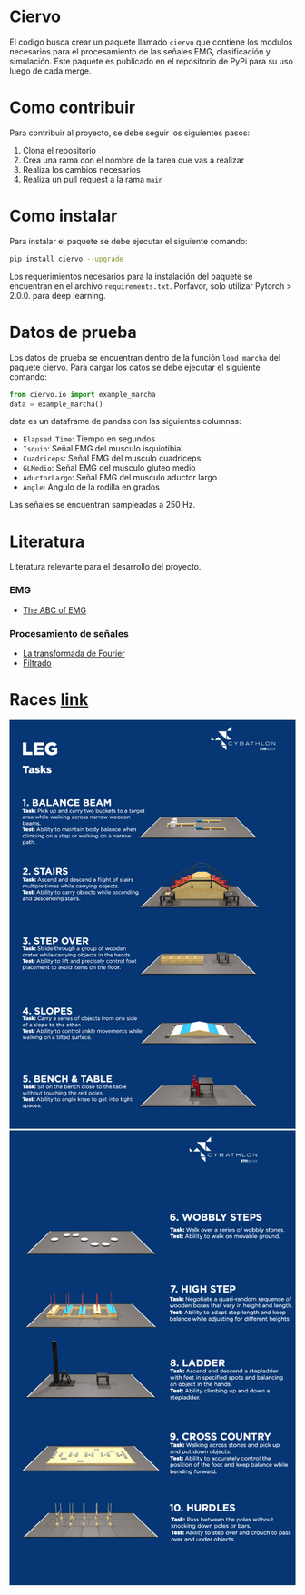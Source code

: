 # Ciervo
El codigo busca crear un paquete llamado `ciervo` que contiene los modulos necesarios para el procesamiento de las señales EMG, clasificación y simulación. Este paquete es publicado en el repositorio de PyPi para su uso luego de cada merge. 


# Como contribuir
Para contribuir al proyecto, se debe seguir los siguientes pasos:
1. Clona el repositorio
2. Crea una rama con el nombre de la tarea que vas a realizar
3. Realiza los cambios necesarios
4. Realiza un pull request a la rama `main`

# Como instalar
Para instalar el paquete se debe ejecutar el siguiente comando:
```bash
pip install ciervo --upgrade
```

Los requerimientos necesarios para la instalación del paquete se encuentran en el archivo `requirements.txt`. Porfavor, solo utilizar Pytorch > 2.0.0. para deep learning. 


# Datos de prueba
Los datos de prueba se encuentran dentro de la función `load_marcha` del paquete ciervo. Para cargar los datos se debe ejecutar el siguiente comando:
```python
from ciervo.io import example_marcha
data = example_marcha()
```

data es un dataframe de pandas con las siguientes columnas: 
* `Elapsed Time`: Tiempo en segundos
* `Isquio`: Señal EMG del musculo isquiotibial
* `Cuadriceps`: Señal EMG del musculo cuadriceps
* `GLMedio`: Señal EMG del musculo gluteo medio
* `AductorLargo`: Señal EMG del musculo aductor largo
* `Angle`: Angulo de la rodilla en grados

Las señales se encuentran sampleadas a 250 Hz. 


# Literatura
Literatura relevante para el desarrollo del proyecto.

### EMG
* [The ABC of EMG](https://www.noraxon.com/wp-content/uploads/2014/12/ABC-EMG-ISBN.pdf)


### Procesamiento de señales
* [La transformada de Fourier](https://youtu.be/spUNpyF58BY?si=TnrIeHloi3mkD0Rk)
* [Filtrado](https://medium.com/analytics-vidhya/how-to-filter-noise-with-a-low-pass-filter-python-885223e5e9b7)


# Races [link](https://cybathlon.ethz.ch/documents/downloads/CYBATHLON%202024/2400318_LEG_EN.pdf)
![](assets/race/race1.png)
![](assets/race/race2.png)






